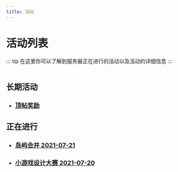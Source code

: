 ```yaml
---
title: 活动
---
```


# 活动列表
::: tip
在这里你可以了解到服务器正在进行的活动以及活动的详细信息
:::

<img :src="$withBase('/assets/img/modes-minecraft-survive.jpg')" style="border-radius: 7px;"/>

## 长期活动

- ### [顶帖奖励](bump.md) <Badge text="new" type="tip"/><Badge text="置顶" type="warning"/>

## 正在进行 

- ### [岛屿合并 2021-07-21](2021-07-21.md) <Badge text="new" type="tip"/>
- ### [小游戏设计大赛 2021-07-20](2021-07-20.md) <Badge text="new" type="tip"/>

